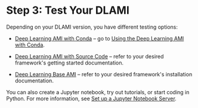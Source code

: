 # Step 3: Test Your DLAMI<a name="launch-config-test"></a>

Depending on your DLAMI version, you have different testing options:

+ [Deep Learning AMI with Conda](overview-conda.md) – go to [Using the Deep Learning AMI with Conda](tutorial-conda.md)\.

+ [Deep Learning AMI with Source Code](overview-source.md) – refer to your desired framework's getting started documentation\.

+ [Deep Learning Base AMI](overview-base.md) – refer to your desired framework's installation documentation\.

You can also create a Jupyter notebook, try out tutorials, or start coding in Python\. For more information, see [Set up a Jupyter Notebook Server](setup-jupyter.md)\.